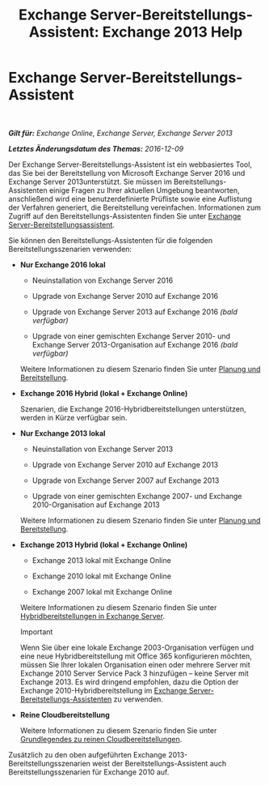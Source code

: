 ﻿---
title: 'Exchange Server-Bereitstellungs-Assistent: Exchange 2013 Help'
TOCTitle: Exchange Server-Bereitstellungs-Assistent
ms:assetid: 95f493d3-2c4f-48f3-a120-d4aadc448402
ms:mtpsurl: https://technet.microsoft.com/de-de/library/JJ218681(v=EXCHG.150)
ms:contentKeyID: 50476285
ms.date: 04/24/2018
mtps_version: v=EXCHG.150
ms.translationtype: HT
---

# Exchange Server-Bereitstellungs-Assistent

 

_**Gilt für:** Exchange Online, Exchange Server, Exchange Server 2013_

_**Letztes Änderungsdatum des Themas:** 2016-12-09_

Der Exchange Server-Bereitstellungs-Assistent ist ein webbasiertes Tool, das Sie bei der Bereitstellung von Microsoft Exchange Server 2016 und Exchange Server 2013unterstützt. Sie müssen im Bereitstellungs-Assistenten einige Fragen zu Ihrer aktuellen Umgebung beantworten, anschließend wird eine benutzerdefinierte Prüfliste sowie eine Auflistung der Verfahren generiert, die Bereitstellung vereinfachen. Informationen zum Zugriff auf den Bereitstellungs-Assistenten finden Sie unter [Exchange Server-Bereitstellungsassistent](https://go.microsoft.com/fwlink/p/?linkid=277105).

Sie können den Bereitstellungs-Assistenten für die folgenden Bereitstellungsszenarien verwenden:

  - **Nur Exchange 2016 lokal**
    
      - Neuinstallation von Exchange Server 2016
    
      - Upgrade von Exchange Server 2010 auf Exchange 2016
    
      - Upgrade von Exchange Server 2013 auf Exchange 2016 *(bald verfügbar)*
    
      - Upgrade von einer gemischten Exchange Server 2010- und Exchange Server 2013-Organisation auf Exchange 2016 *(bald verfügbar)*
    
    Weitere Informationen zu diesem Szenario finden Sie unter [Planung und Bereitstellung](planning-and-deployment-for-exchange-2013-installation-instructions.md).

  - **Exchange 2016 Hybrid (lokal + Exchange Online)**
    
    Szenarien, die Exchange 2016-Hybridbereitstellungen unterstützen, werden in Kürze verfügbar sein.

  - **Nur Exchange 2013 lokal**
    
      - Neuinstallation von Exchange Server 2013
    
      - Upgrade von Exchange Server 2010 auf Exchange 2013
    
      - Upgrade von Exchange Server 2007 auf Exchange 2013
    
      - Upgrade von einer gemischten Exchange 2007- und Exchange 2010-Organisation auf Exchange 2013
    
    Weitere Informationen zu diesem Szenario finden Sie unter [Planung und Bereitstellung](planning-and-deployment-for-exchange-2013-installation-instructions.md).

  - **Exchange 2013 Hybrid (lokal + Exchange Online)**
    
      - Exchange 2013 lokal mit Exchange Online
    
      - Exchange 2010 lokal mit Exchange Online
    
      - Exchange 2007 lokal mit Exchange Online
    
    Weitere Informationen zu diesem Szenario finden Sie unter [Hybridbereitstellungen in Exchange Server](https://technet.microsoft.com/de-de/library/jj200581\(v=exchg.150\)).
    

    > [!IMPORTANT]
    > Wenn Sie über eine lokale Exchange 2003-Organisation verfügen und eine neue Hybridbereitstellung mit Office 365 konfigurieren möchten, müssen Sie Ihrer lokalen Organisation einen oder mehrere Server mit Exchange 2010 Server Service Pack 3 hinzufügen – keine Server mit Exchange 2013. Es wird dringend empfohlen, dazu die Option der Exchange 2010-Hybridbereitstellung im <A href="https://technet.microsoft.com/de-de/exdeploy2010">Exchange Server-Bereitstellungs-Assistenten</A> zu verwenden.



  - **Reine Cloudbereitstellung**
    
    Weitere Informationen zu diesem Szenario finden Sie unter [Grundlegendes zu reinen Cloudbereitstellungen](https://technet.microsoft.com/de-de/library/jj938005\(v=exchg.150\)).

Zusätzlich zu den oben aufgeführten Exchange 2013-Bereitstellungsszenarien weist der Bereitstellungs-Assistent auch Bereitstellungsszenarien für Exchange 2010 auf.

